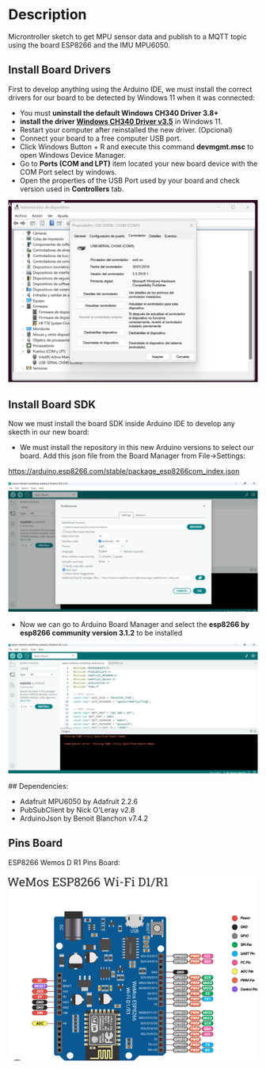 # Description
Microntroller sketch to get MPU sensor data and publish to a MQTT topic using the board ESP8266 and the IMU MPU6050.

## Install Board Drivers

First to develop anything using the Arduino IDE, we must install the correct drivers for our board to be detected by Windows 11 when it was connected:

- You must **uninstall the default Windows CH340 Driver 3.8+**
- **install the driver [Windows CH340 Driver v3.5](https://www.wemos.cc/en/latest/ch340_driver.html "CH340 Driver")** in Windows 11.
- Restart your computer after reinstalled the new driver. (Opcional)
- Connect your board to a free computer USB port.
- Click Windows Button + R and execute this command **devmgmt.msc** to open Windows Device Manager.
- Go to **Ports (COM and LPT)** item located your new board device with the COM Port select by windows.
- Open the properties of the USB Port used by your board and check version used in **Controllers** tab.

![CH340 Driver version](../captures/CH340_driver_version.png "CH340 Driver version")

## Install Board SDK

Now we must install the board SDK inside Arduino IDE to develop any skecth in our new board:

- We must install the repository in this new Arduino versions to select our board. Add this json file from the Board Manager from File->Settings:

https://arduino.esp8266.com/stable/package_esp8266com_index.json

![ESP8266 Repository](../captures/ESP8266_repository.png "ESP8266 Repository")

- Now we can go to Arduino Board Manager and select the **esp8266 by esp8266 community version 3.1.2** to be installed

![ESP8266 Board](../captures/ESP8266_board.png "ESP8266 Board")

## Dependencies:

- Adafruit MPU6050 by Adafruit 2.2.6
- PubSubClient by Nick O'Leray v2.8
- ArduinoJson by Benoit Blanchon v7.4.2

## Pins Board

ESP8266 Wemos D R1 Pins Board:

![ESP8266 Wemos D R1 Pins Board](../captures/ESP8266_Wemos_D_R1.png "ESP8266 Wemos D R1 Pins Board")